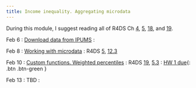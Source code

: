 ```yaml
---
title: Income inequality. Aggregating microdata
---
```


During this module, I suggest reading all of R4DS Ch [4](https://r4ds.had.co.nz/workflow-basics.html), [5](https://r4ds.had.co.nz/transform.html), [18](https://r4ds.had.co.nz/pipes.html), and [19](https://r4ds.had.co.nz/functions.html).

Feb 6
: [Download data from IPUMS](../lessonplans/3a)
  : 

Feb 8
: [Working with microdata](../lessonplans/3b)
  : R4DS [5](https://r4ds.had.co.nz/transform.html), [12.3](https://r4ds.had.co.nz/tidy-data.html?q=pivot#pivoting)
  
Feb 10
: [Custom functions. Weighted percentiles](../lessonplans/3c)
  : R4DS [19](https://r4ds.had.co.nz/functions.html), [5.3](https://r4ds.had.co.nz/transform.html#arrange-rows-with-arrange)
: [HW 1 due](https://canvas.cornell.edu/courses/51595){: .btn .btn-green }

Feb 13
: TBD
  : 